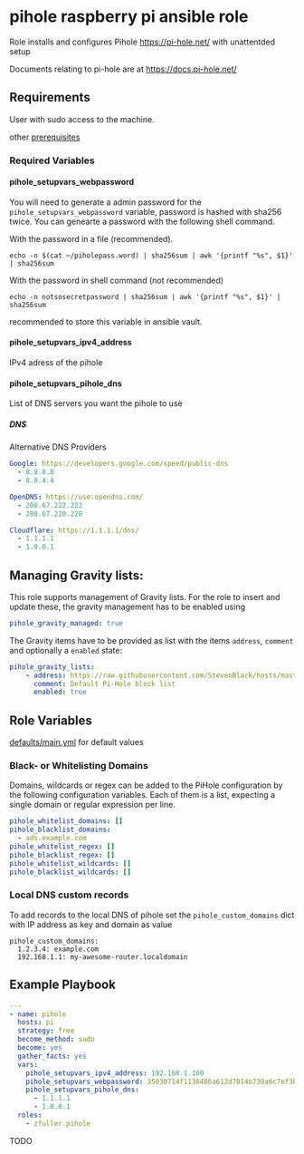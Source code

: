 # pihole raspberry pi ansible role

Role installs and configures Pihole https://pi-hole.net/ with unattentded setup

Documents relating to pi-hole are at https://docs.pi-hole.net/

## Requirements
User with sudo access to the machine.

other [prerequisites](https://docs.pi-hole.net/main/prerequisites/)

### Required Variables
#### pihole_setupvars_webpassword
You will need to generate a admin password for the `pihole_setupvars_webpassword` variable, password is hashed with sha256 twice. You can genearte a password with the following shell command.

With the password in a file (recommended).
```shell
echo -n $(cat ~/piholepass.word) | sha256sum | awk '{printf "%s", $1}' | sha256sum
```

With the password in shell command (not recommended)
```shell
echo -n notsosecretpassword | sha256sum | awk '{printf "%s", $1}' | sha256sum
```

recommended to store this variable in ansible vault.

#### pihole_setupvars_ipv4_address
IPv4 adress of the pihole

#### pihole_setupvars_pihole_dns
List of DNS servers you want the pihole to use

##### DNS
Alternative DNS Providers
```yaml
Google: https://developers.google.com/speed/public-dns
  - 8.8.8.8
  - 8.8.4.4

OpenDNS: https://use.opendns.com/
  - 208.67.222.222
  - 208.67.220.220

Cloudflare: https://1.1.1.1/dns/
  - 1.1.1.1
  - 1.0.0.1
```

## Managing Gravity lists:

This role supports management of Gravity lists. For the role to insert and update these, the gravity management has to be enabled using

```yaml
pihole_gravity_managed: true
```

The Gravity items have to be provided as list with the items `address`, `comment` and optionally a `enabled` state:

```yaml
pihole_gravity_lists:
    - address: https://raw.githubusercontent.com/StevenBlack/hosts/master/hosts
      comment: Default Pi-Hole block list
      enabled: true
```

## Role Variables
[defaults/main.yml](defaults/main.yml) for default values

### Black- or Whitelisting Domains

Domains, wildcards or regex can be added to the PiHole configuration by the following configuration variables. Each of them is a list, expecting a single domain or regular expression per line.

```yaml
pihole_whitelist_domains: []
pihole_blacklist_domains:
  - ads.example.com
pihole_whitelist_regex: []
pihole_blacklist_regex: []
pihole_whitelist_wildcards: []
pihole_blacklist_wildcards: []
```

### Local DNS custom records

To add records to the local DNS of pihole set the `pihole_custom_domains` dict with IP address as key and domain as value
```
pihole_custom_domains:
  1.2.3.4: example.com
  192.168.1.1: my-awesome-router.localdomain
```

## Example Playbook
```yaml
---
- name: pihole
  hosts: pi
  strategy: free
  become_method: sudo
  become: yes
  gather_facts: yes
  vars:
    pihole_setupvars_ipv4_address: 192.168.1.100
    pihole_setupvars_webpassword: 35030714f1136486a612d7014b739a6c7ef3be589bb14b14a3d01f521dd7ef18
    pihole_setupvars_pihole_dns:
      - 1.1.1.1
      - 1.0.0.1
  roles:
    - zfuller.pihole
```
TODO
